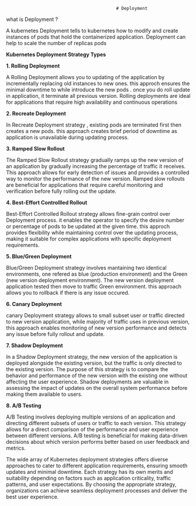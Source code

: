                                               # Deployment 


what is Deployment ?

A kubernetes Deployment tells to  kubernetes how to modify and create instances of pods that hold the containerized  application.
Deployment can help to scale the number of replicas pods



**Kubernetes Deployment Strategy Types**

**1. Rolling Deployment**

A Rolling Deployment allows you to updating of the application by incrementally replacing old instances  to new ones.
this approch ensures the minimal downtime to while introduce the new pods .
once you do roll update in application, it terminate all previous version.
Rolling deployments are ideal for applications that require high availability and continuous operations

**2. Recreate Deployment**

In Recreate Deployment strategy , existing pods are terminated first then creates a new pods.
this approach  creates brief period of downtime as application is unavailable during updating process.


**3. Ramped Slow Rollout**

The Ramped Slow Rollout strategy gradually ramps up the new version of an application by gradually increasing the percentage of traffic it receives. This approach allows for early detection of issues and provides a controlled way to monitor the performance of the new version. Ramped slow rollouts are beneficial for applications that require careful monitoring and verification before fully rolling out the update.

**4. Best-Effort Controllled Rollout**

Best-Effort Controlled Rollout strategy allows  fine-grain control over Deployment process. it enables the operator to specify the desire number or percentage 
of  pods to be updated at the given time. this approch provides flexibility while maintaining control over the updating process, making it suitable for complex 
applications with specific deployment requirements.

**5. Blue/Green Deployment**

Blue/Green Deployment strategy involves  mantaining  two identical environments,
one refered as blue (production environment) and the Green (new version deployment environment).
The new version deployment application tested then move to traffic Green environment.
this approach allows you to  rollback if there is any issue occured.

**6. Canary Deployment**  

canary Deployment strategy allows to small subset user or traffic directed to new version application,
while majority of traffic uses in previous version, this approach enables  monitoring of new version performance and detects 
any issue before fully rollout and update.

 
**7. Shadow Deployment**

In a Shadow Deployment strategy, the new version of the application is deployed alongside the existing version, but the traffic is only directed to the existing version. The purpose of this strategy is to compare the behavior and performance of the new version with the existing one without affecting the user experience. Shadow deployments are valuable in assessing the impact of updates on the overall system performance before making them available to users.

**8. A/B Testing**

A/B Testing involves deploying multiple versions of an application and directing different subsets of users or traffic to each version. This strategy allows for a direct comparison of the performance and user experience between different versions. A/B testing is beneficial for making data-driven decisions about which version performs better based on user feedback and metrics.

The wide array of Kubernetes deployment strategies offers diverse approaches to cater to different application requirements, ensuring smooth updates and minimal downtime. Each strategy has its own merits and suitability depending on factors such as application criticality, traffic patterns, and user expectations. By choosing the appropriate strategy, organizations can achieve seamless deployment processes and deliver the best user experience.